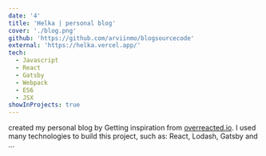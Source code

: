 ```yaml
---
date: '4'
title: 'Helka | personal blog'
cover: './blog.png'
github: 'https://github.com/arviinmo/blogsourcecode'
external: 'https://helka.vercel.app/'
tech:
  - Javascript
  - React
  - Gatsby
  - Webpack
  - ES6
  - JSX
showInProjects: true
---
```


created my personal blog by Getting inspiration from <a href="https://overreacted.io/">overreacted.io</a>. I used many technologies to build this project, such as: React, Lodash, Gatsby and ...
